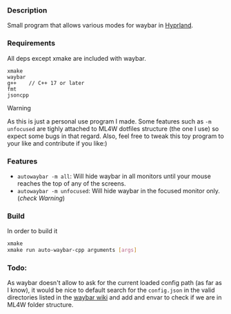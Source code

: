 ### Description
Small program that allows various modes for waybar in [Hyprland](https://github.com/hyprwm/Hyprland). 
### Requirements
All deps except xmake are included with waybar.
```
xmake
waybar
g++    // C++ 17 or later
fmt     
jsoncpp 
``` 

> [!Warning]
> As this is just a personal use program I made. Some features such as `-m unfocused` are tighly attached to ML4W dotfiles structure (the one I use) so expect some bugs in that regard. Also, feel free to tweak this toy program to your like and contribute if you like:)

### Features
- `autowaybar -m all`: Will hide waybar in all monitors until your mouse reaches the top of any of the screens.
- `autowaybar -m unfocused`: Will hide waybar in the focused monitor only. (*check Warning*)

### Build
In order to build it
```bash
xmake
xmake run auto-waybar-cpp arguments [args]
```

### Todo:
As waybar doesn't allow to ask for the current loaded config path (as far as I know), it would be nice to default search for the `config.json` in the valid directories listed in the [waybar wiki](https://github.com/Alexays/Waybar/wiki/Configuration#config-file) and add and envar to check if we are in ML4W folder structure.
